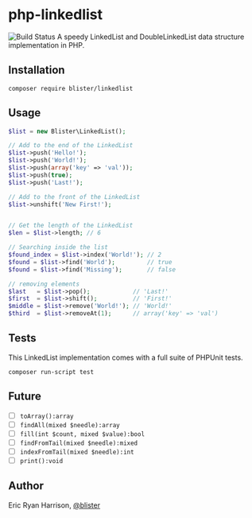 # php-linkedlist
![Build Status](https://github.com/blister/php-linkedlist/actions/workflows/php.yml/badge.svg)
A speedy LinkedList and DoubleLinkedList data structure implementation in PHP.

## Installation
```console
composer require blister/linkedlist
```

## Usage
```php
$list = new Blister\LinkedList();

// Add to the end of the LinkedList
$list->push('Hello!');
$list->push('World!');
$list->push(array('key' => 'val'));
$list->push(true);
$list->push('Last!');

// Add to the front of the LinkedList
$list->unshift('New First!');


// Get the length of the LinkedList
$len = $list->length; // 6

// Searching inside the list
$found_index = $list->index('World!'); // 2
$found = $list->find('World');         // true
$found = $list->find('Missing');       // false

// removing elements
$last   = $list->pop();            // 'Last!' 
$first  = $list->shift();          // 'First!'
$middle = $list->remove('World!'); // 'World!'
$third  = $list->removeAt(1);      // array('key' => 'val')
```

## Tests
This LinkedList implementation comes with a full suite of PHPUnit tests.
```console
composer run-script test
```

## Future
- [ ] `toArray():array`
- [ ] `findAll(mixed $needle):array`
- [ ] `fill(int $count, mixed $value):bool`
- [ ] `findFromTail(mixed $needle):mixed`
- [ ] `indexFromTail(mixed $needle):int`
- [ ] `print():void` 

## Author
Eric Ryan Harrison, [@blister](https://twitter.com/blister)
